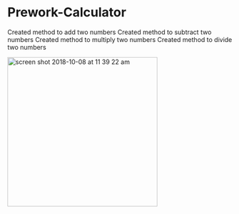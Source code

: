 # Prework-Calculator

Created method to add two numbers
Created method to subtract two numbers
Created method to multiply two numbers
Created method to divide two numbers

<img width="336" alt="screen shot 2018-10-08 at 11 39 22 am" src="https://user-images.githubusercontent.com/17580143/46627792-70e7c780-caf0-11e8-9220-b9dd5f792b20.png">
